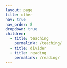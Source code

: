 ```yaml
---
layout: page
title: other
nav: true
nav_order: 8
dropdown: true
children:
  - title: teaching
    permalink: /teaching/
  - title: divider
  - title: reading
    permalink: /reading/
---
```

